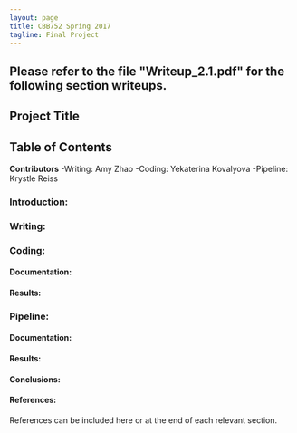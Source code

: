 ```yaml
---
layout: page
title: CBB752 Spring 2017
tagline: Final Project
---
```


## Please refer to the file "Writeup_2.1.pdf" for the following section writeups. 

Project Title
------------------


Table of Contents
-----------------------





**Contributors**
 -Writing: Amy Zhao
 -Coding: Yekaterina Kovalyova 
 -Pipeline: Krystle Reiss

### Introduction:





### Writing:








### Coding:


#### Documentation:


#### Results:







### Pipeline:


#### Documentation:


#### Results:









#### Conclusions:








#### References:

 References can be included here or at the end of each relevant section.
 
 
